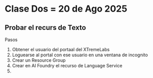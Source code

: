 #  Clase Dos = 20 de Ago 2025

## Probar el recurs de Texto

Pasos
1. Obtener el usuario del portaal del XTremeLabs
2. Loguearse al portal con ese usuario en una ventana de incognito
3. Crear un Resource Group
4. Crear en AI Foundry el recurso de Language Service
5. 
